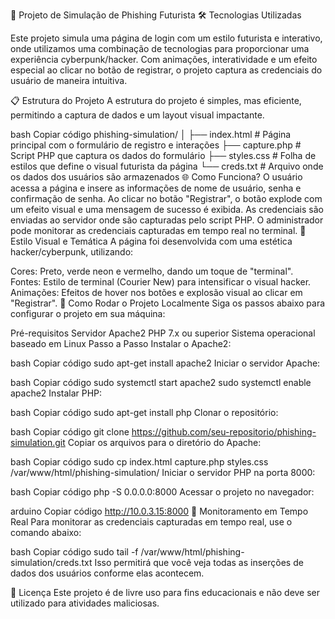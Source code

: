 🚀 Projeto de Simulação de Phishing Futurista
🛠️ Tecnologias Utilizadas
<div align="center">

</div>
Este projeto simula uma página de login com um estilo futurista e interativo, onde utilizamos uma combinação de tecnologias para proporcionar uma experiência cyberpunk/hacker. Com animações, interatividade e um efeito especial ao clicar no botão de registrar, o projeto captura as credenciais do usuário de maneira intuitiva.

📋 Estrutura do Projeto
A estrutura do projeto é simples, mas eficiente, permitindo a captura de dados e um layout visual impactante.

bash
Copiar código
phishing-simulation/
│
├── index.html            # Página principal com o formulário de registro e interações
├── capture.php           # Script PHP que captura os dados do formulário
├── styles.css            # Folha de estilos que define o visual futurista da página
└── creds.txt             # Arquivo onde os dados dos usuários são armazenados
🌐 Como Funciona?
O usuário acessa a página e insere as informações de nome de usuário, senha e confirmação de senha.
Ao clicar no botão "Registrar", o botão explode com um efeito visual e uma mensagem de sucesso é exibida.
As credenciais são enviadas ao servidor onde são capturadas pelo script PHP.
O administrador pode monitorar as credenciais capturadas em tempo real no terminal.
🎨 Estilo Visual e Temática
A página foi desenvolvida com uma estética hacker/cyberpunk, utilizando:

Cores: Preto, verde neon e vermelho, dando um toque de "terminal".
Fontes: Estilo de terminal (Courier New) para intensificar o visual hacker.
Animações: Efeitos de hover nos botões e explosão visual ao clicar em "Registrar".
🧭 Como Rodar o Projeto Localmente
Siga os passos abaixo para configurar o projeto em sua máquina:

Pré-requisitos
Servidor Apache2
PHP 7.x ou superior
Sistema operacional baseado em Linux
Passo a Passo
Instalar o Apache2:

bash
Copiar código
sudo apt-get install apache2
Iniciar o servidor Apache:

bash
Copiar código
sudo systemctl start apache2
sudo systemctl enable apache2
Instalar PHP:

bash
Copiar código
sudo apt-get install php
Clonar o repositório:

bash
Copiar código
git clone https://github.com/seu-repositorio/phishing-simulation.git
Copiar os arquivos para o diretório do Apache:

bash
Copiar código
sudo cp index.html capture.php styles.css /var/www/html/phishing-simulation/
Iniciar o servidor PHP na porta 8000:

bash
Copiar código
php -S 0.0.0.0:8000
Acessar o projeto no navegador:

arduino
Copiar código
http://10.0.3.15:8000
📡 Monitoramento em Tempo Real
Para monitorar as credenciais capturadas em tempo real, use o comando abaixo:

bash
Copiar código
sudo tail -f /var/www/html/phishing-simulation/creds.txt
Isso permitirá que você veja todas as inserções de dados dos usuários conforme elas acontecem.

📜 Licença
Este projeto é de livre uso para fins educacionais e não deve ser utilizado para atividades maliciosas.

